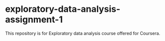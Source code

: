 # exploratory-data-analysis-assignment-1
This repository is for Exploratory data analysis course offered for Coursera.
